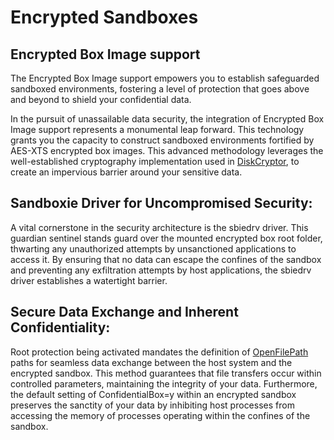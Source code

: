 # Encrypted Sandboxes

## Encrypted Box Image support

The Encrypted Box Image support empowers you to establish safeguarded sandboxed environments, fostering a level of protection that goes above and beyond to shield your confidential data.

In the pursuit of unassailable data security, the integration of Encrypted Box Image support represents a monumental leap forward. This technology grants you the capacity to construct sandboxed environments fortified by AES-XTS encrypted box images. This advanced methodology leverages the well-established cryptography implementation used in [DiskCryptor](https://diskcryptor.org), to create an impervious barrier around your sensitive data.

## Sandboxie Driver for Uncompromised Security:

A vital cornerstone in the security architecture is the sbiedrv driver. This guardian sentinel stands guard over the mounted encrypted box root folder, thwarting any unauthorized attempts by unsanctioned applications to access it. By ensuring that no data can escape the confines of the sandbox and preventing any exfiltration attempts by host applications, the sbiedrv driver establishes a watertight barrier.

## Secure Data Exchange and Inherent Confidentiality:

Root protection being activated mandates the definition of [OpenFilePath](../Content/OpenFilePath.md) paths for seamless data exchange between the host system and the encrypted sandbox. This method guarantees that file transfers occur within controlled parameters, maintaining the integrity of your data. Furthermore, the default setting of ConfidentialBox=y within an encrypted sandbox preserves the sanctity of your data by inhibiting host processes from accessing the memory of processes operating within the confines of the sandbox.
